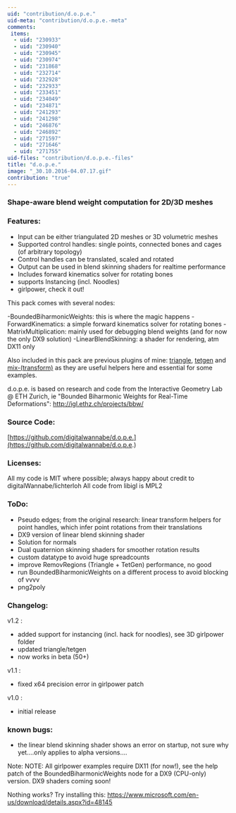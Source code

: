 ```yaml
---
uid: "contribution/d.o.p.e."
uid-meta: "contribution/d.o.p.e.-meta"
comments: 
 items: 
  - uid: "230933"
  - uid: "230940"
  - uid: "230945"
  - uid: "230974"
  - uid: "231868"
  - uid: "232714"
  - uid: "232928"
  - uid: "232933"
  - uid: "233451"
  - uid: "234049"
  - uid: "234871"
  - uid: "241293"
  - uid: "241298"
  - uid: "246876"
  - uid: "246892"
  - uid: "271597"
  - uid: "271646"
  - uid: "271755"
uid-files: "contribution/d.o.p.e.-files"
title: "d.o.p.e."
image: "_30.10.2016-04.07.17.gif"
contribution: "true"
---
```


 

   
   
        
   
   

    
  
   
   
###  Shape-aware blend weight computation for 2D/3D meshes
###  Features:
- Input can be either triangulated 2D meshes or 3D volumetric meshes
- Supported control handles: single points, connected bones and cages (of arbitrary topology)
- Control handles can be translated, scaled and rotated
- Output can be used in blend skinning shaders for realtime performance
- Includes forward kinematics solver for rotating bones
- supports Instancing (incl. Noodles)
- girlpower, check it out!

  
This pack comes with several nodes:

-BoundedBiharmonicWeights: this is where the magic happens
-ForwardKinematics: a simple forward kinematics solver for rotating bones
-MatrixMultiplication: mainly used for debugging blend weights (and for now the only DX9 solution)
-LinearBlendSkinning: a shader for rendering, atm DX11 only

Also included in this pack are previous plugins of mine: [triangle](xref:contribution/triangle), [tetgen](xref:contribution/tetgen) and [mix-(transform)](xref:contribution/mix-(transform)) as they are useful helpers here and essential for some examples.

d.o.p.e. is based on research and code from the Interactive Geometry Lab @ ETH Zurich, ie "Bounded Biharmonic Weights for Real-Time Deformations": http://igl.ethz.ch/projects/bbw/


   

###  Source Code:
[https://github.com/digitalwannabe/d.o.p.e.](https://github.com/digitalwannabe/d.o.p.e.)

 
   
###  Licenses:
All my code is MIT where possible; always happy about credit to digitalWannabe/lichterloh
All code from libigl is MPL2


  

###  ToDo:
- Pseudo edges; from the original research: linear transform helpers for point handles, which infer point rotations from their translations
- DX9 version of linear blend skinning shader
- Solution for normals
- Dual quaternion skinning shaders for smoother rotation results
- custom datatype to avoid huge spreadcounts
- improve RemovRegions (Triangle + TetGen) performance, no good
- run BoundedBiharmonicWeights on a different process to avoid blocking of vvvv
- png2poly

 
          
     

###  Changelog:
v1.2 :
- added support for instancing (incl. hack for noodles), see 3D girlpower folder
- updated triangle/tetgen
- now works in beta (50+)


v1.1 :
- fixed x64 precision error in girlpower patch


v1.0 : 
- initial release
   
   
   

###  known bugs:
- the linear blend skinning shader shows an error on startup, not sure why yet....only applies to alpha versions....

    
<div class="box">
Note:
NOTE: All girlpower examples require DX11 (for now!), see the help patch of the BoundedBiharmonicWeights node for a DX9 (CPU-only) version. DX9 shaders coming soon!
</div> 



    
    
    
Nothing works? Try installing this: https://www.microsoft.com/en-us/download/details.aspx?id=48145
